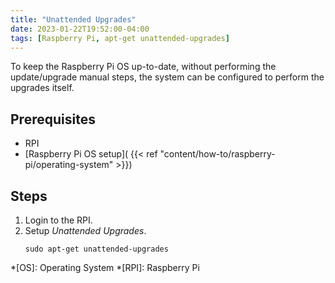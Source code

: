 ```yaml
---
title: "Unattended Upgrades"
date: 2023-01-22T19:52:00-04:00
tags: [Raspberry Pi, apt-get unattended-upgrades]
---
```

To keep the Raspberry Pi OS up-to-date, without performing the update/upgrade manual steps, the system can be configured to perform the upgrades itself.

## Prerequisites

- RPI
- [Raspberry Pi OS setup]( {{< ref "content/how-to/raspberry-pi/operating-system" >}})

## Steps

1. Login to the RPI.
1. Setup *Unattended Upgrades*.
   ```
   sudo apt-get unattended-upgrades
   ```

*[OS]: Operating System
*[RPI]: Raspberry Pi